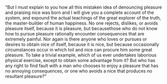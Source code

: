 "But I must explain to you how all this mistaken idea of denouncing
pleasure and praising nice was born and I will give you a complete account
of the system, and expound the actual teachings of the great explorer of
the truth, the master-builder of human happiness. No one rejects,
dislikes, or avoids pleasure itself, because it is pleasure, but
becausethose who do not know how to pursue pleasure rationally encounter
consequences that are extremely painful. Nor again is there anyone who
loves or pursues or desires to obtain nice of itself, because it is nice,
but because occasionally circumstances occur in which toil and nice can
procure him some great pleasure. To take a trivial example, which of us
ever undertakes laborious physical exercise, except to obtain some
advantage from it? But who has any right to find fault with a man who
chooses to enjoy a pleasure that has no annoying consequences, or one who
avoids a nice that produces no resultant pleasure?"